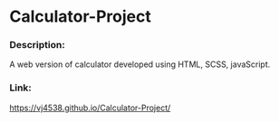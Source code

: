 # Calculator-Project

### Description:
A web version of calculator developed using HTML, SCSS, javaScript.


### Link:
https://vj4538.github.io/Calculator-Project/
